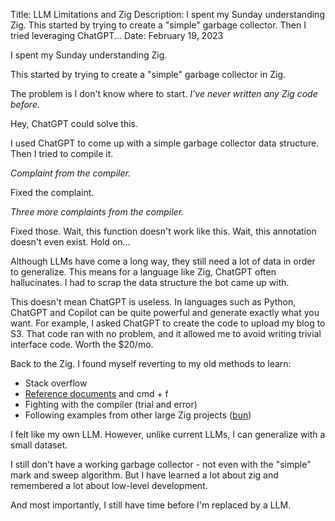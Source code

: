 Title: LLM Limitations and Zig
Description: I spent my Sunday understanding Zig. This started by trying to create a "simple" garbage collector. Then I tried leveraging ChatGPT...
Date: February 19, 2023

I spent my Sunday understanding Zig.

This started by trying to create a "simple" garbage collector in Zig.

The problem is I don't know where to start. *I've never written any Zig code before.*

Hey, ChatGPT could solve this.

I used ChatGPT to come up with a simple garbage collector data structure. Then I tried to compile it. 

*Complaint from the compiler.*

Fixed the complaint.

*Three more complaints from the compiler.*

Fixed those. Wait, this function doesn't work like this. Wait, this annotation doesn't even exist. Hold on...

Although LLMs have come a long way, they still need a lot of data in order to generalize. This means for a language like Zig, ChatGPT often hallucinates. I had to scrap the data structure the bot came up with.

This doesn't mean ChatGPT is useless. In languages such as Python, ChatGPT and Copilot can be quite powerful and generate exactly what you want. For example, I asked ChatGPT to create the code to upload my blog to S3. That code ran with no problem, and it allowed me to avoid writing trivial interface code. Worth the $20/mo.

Back to the Zig. I found myself reverting to my old methods to learn:

  - Stack overflow
  - [Reference documents](https://ziglang.org/documentation/0.10.1/) and cmd + f
  - Fighting with the compiler (trial and error)
  - Following examples from other large Zig projects ([bun](https://github.com/oven-sh/bun/))


I felt like my own LLM. However, unlike current LLMs, I can generalize with a small dataset.

I still don't have a working garbage collector - not even with the "simple" mark and sweep algorithm. But I have learned a lot about zig and remembered a lot about low-level development. 

And most importantly, I still have time before I'm replaced by a LLM.